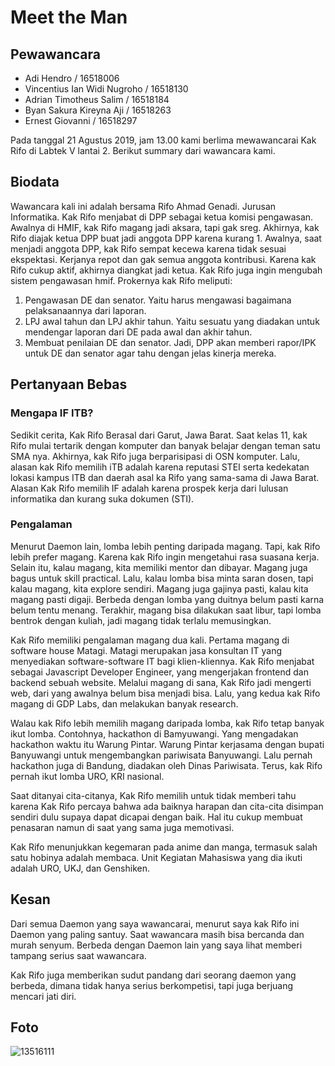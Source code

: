 # Meet the Man
## Pewawancara
- Adi Hendro / 16518006
- Vincentius Ian Widi Nugroho / 16518130
- Adrian Timotheus Salim / 16518184
- Byan Sakura Kireyna Aji / 16518263
- Ernest Giovanni / 16518297

Pada tanggal 21 Agustus 2019, jam 13.00 kami berlima mewawancarai Kak Rifo di Labtek V lantai 2. Berikut summary dari wawancara kami.

## Biodata
Wawancara kali ini adalah bersama Rifo Ahmad Genadi. Jurusan Informatika. Kak Rifo menjabat di DPP sebagai ketua komisi pengawasan. Awalnya di HMIF, kak Rifo
magang jadi aksara, tapi gak sreg. Akhirnya, kak Rifo diajak ketua DPP buat jadi anggota DPP karena kurang 1. Awalnya, saat menjadi anggota DPP, kak Rifo sempat
kecewa karena tidak sesuai ekspektasi. Kerjanya repot dan gak semua anggota kontribusi. Karena kak Rifo cukup aktif, akhirnya diangkat jadi ketua. Kak Rifo juga
ingin mengubah sistem pengawasan hmif.
Prokernya kak Rifo meliputi:
1. Pengawasan DE dan senator. Yaitu harus mengawasi bagaimana pelaksanaannya dari laporan.
2. LPJ awal tahun dan LPJ akhir tahun. Yaitu sesuatu yang diadakan untuk mendengar laporan dari DE pada awal dan akhir tahun.
3. Membuat penilaian DE dan senator. Jadi, DPP akan memberi rapor/IPK untuk DE dan senator agar tahu dengan jelas kinerja mereka.

## Pertanyaan Bebas
### Mengapa IF ITB?
Sedikit cerita, Kak Rifo Berasal dari Garut, Jawa Barat. Saat kelas 11, kak Rifo mulai tertarik dengan komputer dan banyak belajar dengan teman satu SMA nya. Akhirnya, kak Rifo juga berparisipasi di OSN komputer. Lalu, alasan kak Rifo memilih iTB adalah karena reputasi STEI serta kedekatan lokasi kampus ITB dan daerah asal ka Rifo yang sama-sama di Jawa Barat. Alasan Kak Rifo memilih IF adalah karena prospek kerja dari lulusan informatika dan kurang suka dokumen (STI). 

### Pengalaman
Menurut Daemon lain, lomba lebih penting daripada magang. Tapi, kak Rifo lebih prefer magang. Karena kak Rifo ingin mengetahui rasa suasana kerja. Selain itu,
kalau magang, kita memiliki mentor dan dibayar. Magang juga bagus untuk skill practical. Lalu, kalau lomba bisa minta saran dosen, tapi kalau magang, kita
explore sendiri. Magang juga gajinya pasti, kalau kita magang pasti digaji. Berbeda dengan lomba yang duitnya belum pasti karna belum tentu menang. Terakhir, 
magang bisa dilakukan saat libur, tapi lomba bentrok dengan kuliah, jadi magang tidak terlalu memusingkan.

Kak Rifo memiliki pengalaman magang dua kali. Pertama magang di software house Matagi. 
Matagi merupakan jasa konsultan IT yang menyediakan software-software IT bagi klien-kliennya. Kak Rifo menjabat sebagai Javascript Developer Engineer, yang mengerjakan frontend dan backend sebuah website. Melalui magang di sana, Kak Rifo jadi mengerti web, dari yang awalnya belum bisa menjadi bisa.
Lalu, yang kedua kak Rifo magang di GDP Labs, dan melakukan banyak research.

Walau kak Rifo lebih memilih magang daripada lomba, kak Rifo tetap banyak ikut lomba. Contohnya, hackathon di Bamyuwangi. Yang mengadakan hackathon waktu itu
Warung Pintar. Warung Pintar kerjasama dengan bupati Banyuwangi untuk mengembangkan pariwisata Banyuwangi. Lalu pernah hackathon juga di Bandung, diadakan oleh
Dinas Pariwisata. Terus, kak Rifo pernah ikut lomba URO, KRI nasional.

Saat ditanyai cita-citanya, Kak Rifo memilih untuk tidak memberi tahu karena Kak Rifo percaya bahwa ada baiknya harapan dan cita-cita disimpan sendiri dulu supaya dapat dicapai dengan baik. Hal itu cukup membuat penasaran namun di saat yang sama juga memotivasi.

Kak Rifo menunjukkan kegemaran pada anime dan manga, termasuk salah satu hobinya adalah membaca. Unit Kegiatan Mahasiswa yang dia ikuti adalah URO, UKJ, dan Genshiken.

## Kesan
Dari semua Daemon yang saya wawancarai, menurut saya kak Rifo ini Daemon yang paling santuy. Saat wawancara masih bisa bercanda dan murah senyum. 
Berbeda dengan Daemon lain yang saya lihat memberi tampang serius saat wawancara.

Kak Rifo juga memberikan sudut pandang dari seorang daemon yang berbeda, dimana tidak hanya serius berkompetisi, tapi juga berjuang mencari jati diri.

## Foto
![13516111](/13516111/16518006-16518130-16518184-16518263-16518297.jpg)
